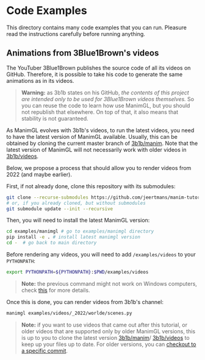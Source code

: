 # Code Examples

This directory contains many code examples that you can run.
Pleasure read the instructions carefully before running anything.

## Animations from 3Blue1Brown's videos

The YouTuber 3Blue1Brown publishes the source code of all its videos on GitHub. Therefore, it is possible to take his code to generate the same animations as in its videos.

> **Warning:** as 3b1b states on his GitHub, *the contents of this project are intended only to be used for 3Blue1Brown videos themselves.* So you can reuse the code to learn how use ManimGL, but you should not republish that elsewhere. On top of that, it also means that stability is not guaranteed.

As ManimGL evolves with 3b1b's videos, to run the latest videos, you need to have the latest version of ManimGL available. Usually, this can be obtained by cloning the current master branch of [3b1b/manim](https://github.com/3b1b/manim). Note that the latest version of ManimGL will not necessarily work with older videos in [3b1b/videos](https://github.com/3b1b/videos).

Below, we propose a process that should allow you to render videos from 2022 (and maybe earlier).

First, if not already done, clone this repository with its submodules:

```bash
git clone --recurse-submodules https://github.com/jeertmans/manim-tutorial
# or, if you already cloned, but without submodules
git submodule update --init --recursive
```

Then, you will need to install the latest ManimGL version:

```bash
cd examples/manimgl # go to examples/manimgl directory
pip install -e . # install latest manimgl version
cd -  # go back to main directory
```

Before rendering any videos, you will need to add `/examples/videos` to your `PYTHONPATH`:

```bash
export PYTHONPATH=${PYTHONPATH}:$PWD/examples/videos
```

> **Note:** the previous command might not work on Windows computers, check [this](https://stackoverflow.com/questions/3701646/how-to-add-to-the-pythonpath-in-windows-so-it-finds-my-modules-packages) for more details.

Once this is done, you can render videos from 3b1b's channel:

```bash
manimgl examples/videos/_2022/worlde/scenes.py
```

> **Note:** if you want to use videos that came out after this tutorial, or older videos that are supported only by older ManimGL versions, this is up to you to clone the latest version [3b1b/manim](https://github.com/3b1b/manim)/ [3b1b/videos](https://github.com/3b1b/videos) to keep up your files up to date. For older versions, you can [checkout to a specific commit](https://coderwall.com/p/xyuoza/git-cloning-specific-commits).
